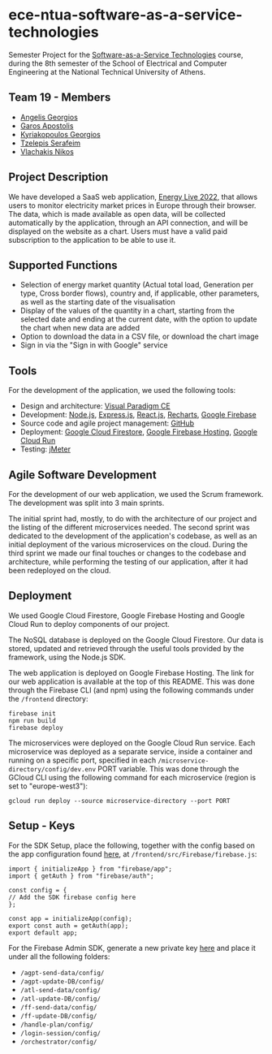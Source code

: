 # ece-ntua-software-as-a-service-technologies

Semester Project for the [Software-as-a-Service Technologies](https://www.ece.ntua.gr/en/undergraduate/courses/3399) course, during the 8th semester of the School of Electrical and Computer Engineering at the National Technical University of Athens.

## Team 19 - Members
- [Angelis Georgios](https://github.com/ag-george)
- [Garos Apostolis](https://github.com/ApostolisGaros)
- [Kyriakopoulos Georgios](https://github.com/geokyr)
- [Tzelepis Serafeim](https://github.com/sertze)
- [Vlachakis Nikos](https://github.com/NikosVlachakis)

## Project Description
We have developed a SaaS web application, [Energy Live 2022](https://saas2022-19.web.app), that allows users to monitor electricity market prices in Europe through their browser. The data, which is made available as open data, will be collected automatically by the application, through an API connection, and will be displayed on the website as a chart. Users must have a valid paid subscription to the application to be able to use it. 

## Supported Functions
- Selection of energy market quantity (Actual total load, Generation per type, Cross border flows), country and, if applicable, other parameters, as well as the starting date of the visualisation
- Display of the values of the quantity in a chart, starting from the selected date and ending at the current date, with the option to update the chart when new data are added
- Option to download the data in a CSV file, or download the chart image
- Sign in via the "Sign in with Google" service

## Tools
For the development of the application, we used the following tools:

- Design and architecture: [Visual Paradigm CE](https://www.visual-paradigm.com/download/community.jsp)
- Development: [Node.js](https://nodejs.org/en), [Express.js](https://expressjs.com/), [React.js](https://react.dev/), [Recharts](https://recharts.org/en-US/), [Google Firebase](https://firebase.google.com/)
- Source code and agile project management: [GitHub](https://github.com/)
- Deployment: [Google Cloud Firestore](https://firebase.google.com/docs/firestore), [Google Firebase Hosting](https://firebase.google.com/docs/hosting), [Google Cloud Run](https://cloud.google.com/run)
- Testing: [jMeter](https://jmeter.apache.org/)

## Agile Software Development
For the development of our web application, we used the Scrum framework. The development was split into 3 main sprints.

The initial sprint had, mostly, to do with the architecture of our project and the listing of the different microservices needed. The second sprint was dedicated to the development of the application's codebase, as well as an initial deployment of the various microservices on the cloud. During the third sprint we made our final touches or changes to the codebase and architecture, while performing the testing of our application, after it had been redeployed on the cloud.

## Deployment
We used Google Cloud Firestore, Google Firebase Hosting and Google Cloud Run to deploy components of our project.

The NoSQL database is deployed on the Google Cloud Firestore. Our data is stored, updated and retrieved through the useful tools provided by the framework, using the Node.js SDK.

The web application is deployed on Google Firebase Hosting. The link for our web application is available at the top of this README. This was done through the Firebase CLI (and npm) using the following commands under the `/frontend` directory:

```
firebase init
npm run build
firebase deploy
```

The microservices were deployed on the Google Cloud Run service. Each microservice was deployed as a separate service, inside a container and running on a specific port, specified in each `/microservice-directory/config/dev.env` PORT variable. This was done through the GCloud CLI using the following command for each microservice (region is set to "europe-west3"):

```
gcloud run deploy --source microservice-directory --port PORT
```

## Setup - Keys
For the SDK Setup, place the following, together with the config based on the app configuration found [here](https://console.firebase.google.com/u/0/project/saas2022-19/settings/general/web:NmNjNTk5MDEtNThkNi00ZjBjLTg1MzEtM2FmNjdmNThhODhj), at `/frontend/src/Firebase/firebase.js`:

```
import { initializeApp } from "firebase/app";
import { getAuth } from "firebase/auth";

const config = {
// Add the SDK firebase config here
};

const app = initializeApp(config);
export const auth = getAuth(app);
export default app;
```

For the Firebase Admin SDK, generate a new private key [here](https://console.firebase.google.com/u/0/project/saas2022-19/settings/serviceaccounts/adminsdk) and place it under all the following folders:
- `/agpt-send-data/config/`
- `/agpt-update-DB/config/`
- `/atl-send-data/config/`
- `/atl-update-DB/config/`
- `/ff-send-data/config/`
- `/ff-update-DB/config/`
- `/handle-plan/config/`
- `/login-session/config/`
- `/orchestrator/config/`
